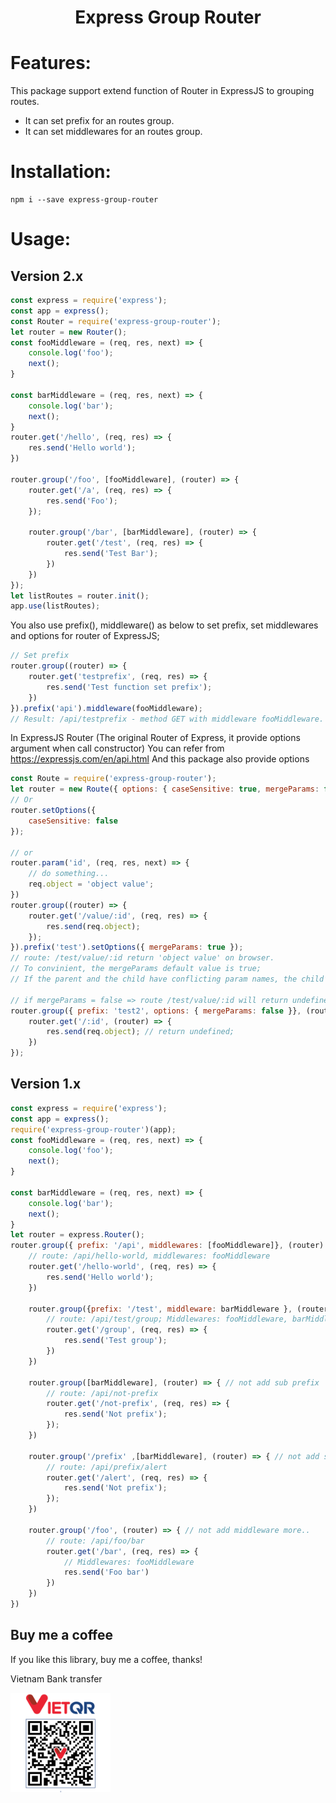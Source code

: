 <span align="center">
    <h1>Express Group Router</h1>
</span>

# Features:
This package support extend function of Router in ExpressJS to grouping routes.
* It can set prefix for an routes group.
* It can set middlewares for an routes group.

# Installation:
```
npm i --save express-group-router
```

# Usage:
## Version 2.x
```js
const express = require('express');
const app = express();
const Router = require('express-group-router');
let router = new Router();
const fooMiddleware = (req, res, next) => {
    console.log('foo');
    next();
}

const barMiddleware = (req, res, next) => {
    console.log('bar');
    next();
}
router.get('/hello', (req, res) => {
    res.send('Hello world');
})

router.group('/foo', [fooMiddleware], (router) => {
    router.get('/a', (req, res) => {
        res.send('Foo');
    });

    router.group('/bar', [barMiddleware], (router) => {
        router.get('/test', (req, res) => {
            res.send('Test Bar');
        })
    })
});
let listRoutes = router.init();
app.use(listRoutes);

```
You also use prefix(), middleware() as below to set prefix, set middlewares and options
for router of ExpressJS;
```js
// Set prefix
router.group((router) => {
    router.get('testprefix', (req, res) => {
        res.send('Test function set prefix');
    })
}).prefix('api').middleware(fooMiddleware);
// Result: /api/testprefix - method GET with middleware fooMiddleware.
```
In ExpressJS Router (The original Router of Express, it provide options argument when call constructor)
You can refer from <a href="https://expressjs.com/en/api.html">https://expressjs.com/en/api.html</a>
And this package also provide options
```js
const Route = require('express-group-router');
let router = new Route({ options: { caseSensitive: true, mergeParams: false, strict: true }});
// Or 
router.setOptions({
    caseSensitive: false
});

// or
router.param('id', (req, res, next) => {
    // do something...
    req.object = 'object value';
})
router.group((router) => {
    router.get('/value/:id', (req, res) => {
        res.send(req.object);
    });
}).prefix('test').setOptions({ mergeParams: true });
// route: /test/value/:id return 'object value' on browser.
// To convinient, the mergeParams default value is true;
// If the parent and the child have conflicting param names, the child’s value take precedence.

// if mergeParams = false => route /test/value/:id will return undefined;
router.group({ prefix: 'test2', options: { mergeParams: false }}, (router) => {
    router.get('/:id', (router) => {
        res.send(req.object); // return undefined;
    })
});
```
## Version 1.x
```js
const express = require('express');
const app = express();
require('express-group-router')(app);
const fooMiddleware = (req, res, next) => {
    console.log('foo');
    next();
}

const barMiddleware = (req, res, next) => {
    console.log('bar');
    next();
}
let router = express.Router();
router.group({ prefix: '/api', middlewares: [fooMiddleware]}, (router) => {
    // route: /api/hello-world, middlewares: fooMiddleware
    router.get('/hello-world', (req, res) => { 
        res.send('Hello world');
    })

    router.group({prefix: '/test', middleware: barMiddleware }, (router) => {
        // route: /api/test/group; Middlewares: fooMiddleware, barMiddleware;
        router.get('/group', (req, res) => { 
            res.send('Test group');
        })
    })

    router.group([barMiddleware], (router) => { // not add sub prefix
        // route: /api/not-prefix
        router.get('/not-prefix', (req, res) => { 
            res.send('Not prefix');
        });
    })

    router.group('/prefix' ,[barMiddleware], (router) => { // not add sub prefix
        // route: /api/prefix/alert
        router.get('/alert', (req, res) => { 
            res.send('Not prefix');
        });
    })

    router.group('/foo', (router) => { // not add middleware more..
        // route: /api/foo/bar
        router.get('/bar', (req, res) => { 
            // Middlewares: fooMiddleware
            res.send('Foo bar')
        })
    })
})
```

## Buy me a coffee
If you like this library, buy me a coffee, thanks!

Vietnam Bank transfer
<p align="left">
    <img src="./donate-account.png" width="160" alt="Donate account">
</p>

